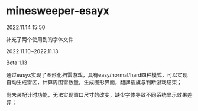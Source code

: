 # minesweeper-esayx


2022.11.14 15:50

补充了两个使用到的字体文件





2022.11.10~2022.11.13

Beta 1.13

通过easyx实现了图形化扫雷游戏，具有easy/normal/hard四种模式，可以实现自动生成雷区，计算周围雷数量，生成图形界面，翻牌插旗与判断游戏结束；

尚未装配计时功能，无法实现窗口尺寸的改变，缺少字体导致不同系统显示效果差异；


